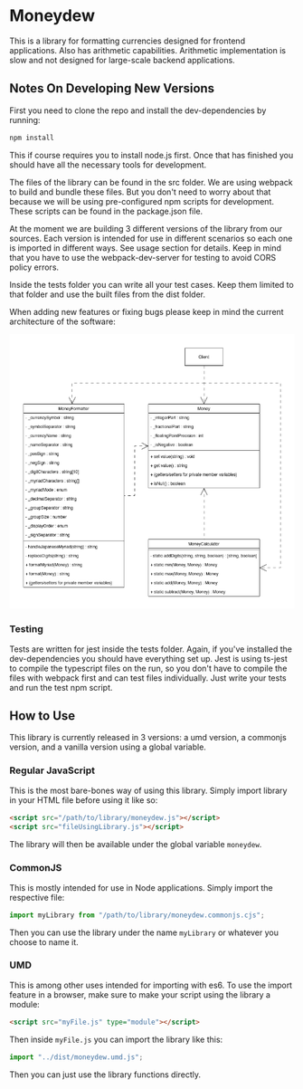# Moneydew
This is a library for formatting currencies designed for frontend applications. Also has arithmetic capabilities. Arithmetic implementation is slow and not designed for large-scale backend applications.


## Notes On Developing New Versions
First you need to clone the repo and install the dev-dependencies by running:
```bash
npm install
```
This if course requires you to install node.js first.
Once that has finished you should have all the necessary tools for development.

The files of the library can be found in the src folder. We are using webpack to
build and bundle these files. But you don't need to worry about that because
we will be using pre-configured npm scripts for development. These scripts can be
found in the package.json file.

At the moment we are building 3 different versions of the library from our sources.
Each version is intended for use in different scenarios so each one is imported in
different ways. See usage section for details. Keep in mind that you have to use the
webpack-dev-server for testing to avoid CORS policy errors.

Inside the tests folder you can write all your test cases. Keep them limited to that
folder and use the built files from the dist folder.

When adding new features or fixing bugs please keep in mind the current architecture of the software:

![UML class diagram](./uml-class-diagram.png?)
### Testing
Tests are written for jest inside the tests folder. Again, if you've installed the
dev-dependencies you should have everything set up. Jest is using ts-jest to compile
the typescript files on the run, so you don't have to compile the files with webpack
first and can test files individually. Just write your tests and run the test npm script.

## How to Use
This library is currently released in 3 versions: a umd version, a commonjs version,
and a vanilla version using a global variable.
### Regular JavaScript
This is the most bare-bones way of using this library. Simply import library in your
HTML file before using it like so:
```HTML
<script src="/path/to/library/moneydew.js"></script>
<script src="fileUsingLibrary.js"></script>
```
The library will then be available under the global variable `moneydew`.

### CommonJS
This is mostly intended for use in Node applications. Simply import the respective file:
```JavaScript
import myLibrary from "/path/to/library/moneydew.commonjs.cjs";
```
Then you can use the library under the name `myLibrary` or whatever you choose to name it.

### UMD
This is among other uses intended for importing with es6. To use the import feature
in a browser, make sure to make your script using the library a module:
```HTML
<script src="myFile.js" type="module"></script>
```
Then inside `myFile.js` you can import the library like this:
```JavaScript
import "../dist/moneydew.umd.js";
```
Then you can just use the library functions directly.

